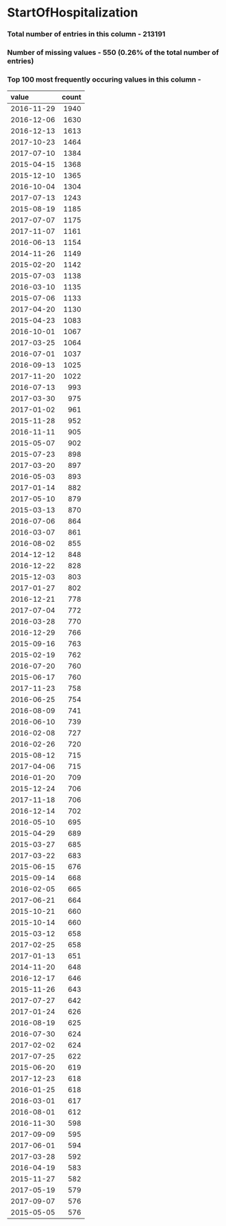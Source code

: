 
# StartOfHospitalization

### Total number of entries in this column - 213191

### Number of missing values - 550 (0.26% of the total number of entries)

### Top 100 most frequently occuring values in this column -

| value      |   count |
|:-----------|--------:|
| 2016-11-29 |    1940 |
| 2016-12-06 |    1630 |
| 2016-12-13 |    1613 |
| 2017-10-23 |    1464 |
| 2017-07-10 |    1384 |
| 2015-04-15 |    1368 |
| 2015-12-10 |    1365 |
| 2016-10-04 |    1304 |
| 2017-07-13 |    1243 |
| 2015-08-19 |    1185 |
| 2017-07-07 |    1175 |
| 2017-11-07 |    1161 |
| 2016-06-13 |    1154 |
| 2014-11-26 |    1149 |
| 2015-02-20 |    1142 |
| 2015-07-03 |    1138 |
| 2016-03-10 |    1135 |
| 2015-07-06 |    1133 |
| 2017-04-20 |    1130 |
| 2015-04-23 |    1083 |
| 2016-10-01 |    1067 |
| 2017-03-25 |    1064 |
| 2016-07-01 |    1037 |
| 2016-09-13 |    1025 |
| 2017-11-20 |    1022 |
| 2016-07-13 |     993 |
| 2017-03-30 |     975 |
| 2017-01-02 |     961 |
| 2015-11-28 |     952 |
| 2016-11-11 |     905 |
| 2015-05-07 |     902 |
| 2015-07-23 |     898 |
| 2017-03-20 |     897 |
| 2016-05-03 |     893 |
| 2017-01-14 |     882 |
| 2017-05-10 |     879 |
| 2015-03-13 |     870 |
| 2016-07-06 |     864 |
| 2016-03-07 |     861 |
| 2016-08-02 |     855 |
| 2014-12-12 |     848 |
| 2016-12-22 |     828 |
| 2015-12-03 |     803 |
| 2017-01-27 |     802 |
| 2016-12-21 |     778 |
| 2017-07-04 |     772 |
| 2016-03-28 |     770 |
| 2016-12-29 |     766 |
| 2015-09-16 |     763 |
| 2015-02-19 |     762 |
| 2016-07-20 |     760 |
| 2015-06-17 |     760 |
| 2017-11-23 |     758 |
| 2016-06-25 |     754 |
| 2016-08-09 |     741 |
| 2016-06-10 |     739 |
| 2016-02-08 |     727 |
| 2016-02-26 |     720 |
| 2015-08-12 |     715 |
| 2017-04-06 |     715 |
| 2016-01-20 |     709 |
| 2015-12-24 |     706 |
| 2017-11-18 |     706 |
| 2016-12-14 |     702 |
| 2016-05-10 |     695 |
| 2015-04-29 |     689 |
| 2015-03-27 |     685 |
| 2017-03-22 |     683 |
| 2015-06-15 |     676 |
| 2015-09-14 |     668 |
| 2016-02-05 |     665 |
| 2017-06-21 |     664 |
| 2015-10-21 |     660 |
| 2015-10-14 |     660 |
| 2015-03-12 |     658 |
| 2017-02-25 |     658 |
| 2017-01-13 |     651 |
| 2014-11-20 |     648 |
| 2016-12-17 |     646 |
| 2015-11-26 |     643 |
| 2017-07-27 |     642 |
| 2017-01-24 |     626 |
| 2016-08-19 |     625 |
| 2016-07-30 |     624 |
| 2017-02-02 |     624 |
| 2017-07-25 |     622 |
| 2015-06-20 |     619 |
| 2017-12-23 |     618 |
| 2016-01-25 |     618 |
| 2016-03-01 |     617 |
| 2016-08-01 |     612 |
| 2016-11-30 |     598 |
| 2017-09-09 |     595 |
| 2017-06-01 |     594 |
| 2017-03-28 |     592 |
| 2016-04-19 |     583 |
| 2015-11-27 |     582 |
| 2017-05-19 |     579 |
| 2017-09-07 |     576 |
| 2015-05-05 |     576 |
